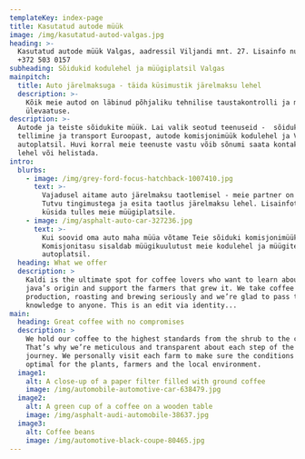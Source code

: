 ```yaml
---
templateKey: index-page
title: Kasutatud autode müük
image: /img/kasutatud-autod-valgas.jpg
heading: >-
  Kasutatud autode müük Valgas, aadressil Viljandi mnt. 27. Lisainfo numbril
  +372 503 0157
subheading: Sõidukid kodulehel ja müügiplatsil Valgas
mainpitch:
  title: Auto järelmaksuga - täida küsimustik järelmaksu lehel
  description: >-
    Kõik meie autod on läbinud põhjaliku tehnilise taustakontrolli ja müügieelse
    ülevaatuse.
description: >-
  Autode ja teiste sõidukite müük. Lai valik seotud teenuseid -  sõidukite
  tellimine ja transport Euroopast, autode komisjonimüük kodulehel ja Valga
  autoplatsil. Huvi korral meie teenuste vastu võib sõnumi saata kontaktide
  lehel või helistada.
intro:
  blurbs:
    - image: /img/grey-ford-focus-hatchback-1007410.jpg
      text: >-
        Vajadusel aitame auto järelmaksu taotlemisel - meie partner on Inbank.
        Tutvu tingimustega ja esita taotlus järelmaksu lehel. Lisainfot võib
        küsida tulles meie müügiplatsile.
    - image: /img/asphalt-auto-car-327236.jpg
      text: >-
        Kui soovid oma auto maha müüa võtame Teie sõiduki komisjonimüüki.
        Komisjonitasu sisaldab müügikuulutust meie kodulehel ja müügiteenust
        autoplatsil.
  heading: What we offer
  description: >
    Kaldi is the ultimate spot for coffee lovers who want to learn about their
    java’s origin and support the farmers that grew it. We take coffee
    production, roasting and brewing seriously and we’re glad to pass that
    knowledge to anyone. This is an edit via identity...
main:
  heading: Great coffee with no compromises
  description: >
    We hold our coffee to the highest standards from the shrub to the cup.
    That’s why we’re meticulous and transparent about each step of the coffee’s
    journey. We personally visit each farm to make sure the conditions are
    optimal for the plants, farmers and the local environment.
  image1:
    alt: A close-up of a paper filter filled with ground coffee
    image: /img/automobile-automotive-car-638479.jpg
  image2:
    alt: A green cup of a coffee on a wooden table
    image: /img/asphalt-audi-automobile-38637.jpg
  image3:
    alt: Coffee beans
    image: /img/automotive-black-coupe-80465.jpg
---
```


